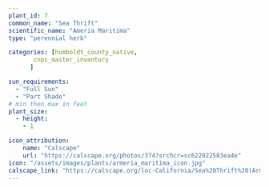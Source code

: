 ```yaml
---
plant_id: 7
common_name: "Sea Thrift"
scientific_name: "Ameria Maritima"
type: "perennial herb"

categories: [humboldt_county_native,
       cnps_master_inventory
      ]

sun_requirements:
  - "Full Sun"
  - "Part Shade"
# min then max in feet
plant_size:
  - height: 
    - 1

icon_attribution: 
    name: "Calscape"
    url: "https://calscape.org/photos/374?srchcr=sc622922583ea4e"
icon: "/assets/images/plants/armeria_maritima_icon.jpg"
calscape_link: "https://calscape.org/loc-California/Sea%20Thrift%20(Armeria%20maritima)"
---
```



